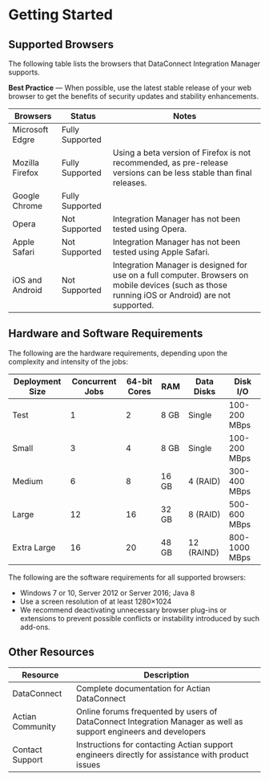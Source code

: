 # Getting Started

## Supported Browsers

The following table lists the browsers that DataConnect Integration Manager supports.

**Best Practice** — When possible, use the latest stable release of your web browser to get the benefits of security updates and stability enhancements.

| Browsers        | Status          | Notes                                                                                                                                            |
| --------------- | --------------- | ------------------------------------------------------------------------------------------------------------------------------------------------ |
| Microsoft Edgre | Fully Supported |                                                                                                                                                  |
| Mozilla Firefox | Fully Supported | Using a beta version of Firefox is not recommended, as pre-release versions can be less stable than final releases.                              |
| Google Chrome   | Fully Supported |                                                                                                                                                  |
| Opera           | Not Supported   | Integration Manager has not been tested using Opera.                                                                                             |
| Apple Safari    | Not Supported   | Integration Manager has not been tested using Apple Safari.                                                                                      |
| iOS and Android | Not Supported   | Integration Manager is designed for use on a full computer. Browsers on mobile devices (such as those running iOS or Android) are not supported. |

## Hardware and Software Requirements

The following are the hardware requirements, depending upon the complexity and intensity of the jobs:

| Deployment Size | Concurrent Jobs | 64-bit Cores | RAM   | Data Disks | Disk I/O      |
| --------------- | --------------- | ------------ | ----- | ---------- | ------------- |
| Test            | 1               | 2            | 8 GB  | Single     | 100-200 MBps  |
| Small           | 3               | 4            | 8 GB  | Single     | 100-200 MBps  |
| Medium          | 6               | 8            | 16 GB | 4 (RAID)   | 300-400 MBps  |
| Large           | 12              | 16           | 32 GB | 8 (RAID)   | 500-600 MBps  |
| Extra Large     | 16              | 20           | 48 GB | 12 (RAIND) | 800-1000 MBps |

The following are the software requirements for all supported browsers:

- Windows 7 or 10, Server 2012 or Server 2016; Java 8
- Use a screen resolution of at least 1280×1024
- We recommend deactivating unnecessary browser plug-ins or extensions to prevent possible conflicts or instability introduced by such add-ons.

## Other Resources

| Resource         | Description                                                                                                      |
| ---------------- | ---------------------------------------------------------------------------------------------------------------- |
| DataConnect      | Complete documentation for Actian DataConnect                                                                    |
| Actian Community | Online forums frequented by users of DataConnect Integration Manager as well as support engineers and developers |
| Contact Support  | Instructions for contacting Actian support engineers directly for assistance with product issues                 |
